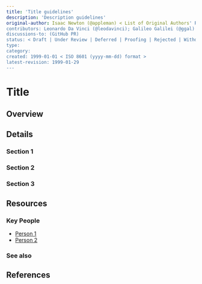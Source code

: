 ```yaml
---
title: 'Title guidelines'
description: 'Description guidelines'
original-author: Isaac Newton (@appleman) < List of Original Authors' Real Name and Github; email address optional >
contributors: Leonardo Da Vinci (@leodavinci); Galileo Galilei (@ggal) < List of contributors -- Real Name + Github; email optional >
discussions-to: (GitHub PR)
status: < Draft | Under Review | Deferred | Proofing | Rejected | Withdrawn | Accepted | Superseded>
type: 
category: 
created: 1999-01-01 < ISO 8601 (yyyy-mm-dd) format >
latest-revision: 1999-01-29
---
```


# Title

<!-- Use the same title outlined above -->

## Overview

<!--

"If you can't explain it simply, you don't understand it well enough." A couple sentences of non-technical, simple jargon. 

(~240 characters)

-->


## Details

<!-- 
Use this space to explain the protocol, concept, or project. This might include sections such as: Functionality, Features, or Requirements.

Use bullet points, diagrams, code snippets (you can use markdown), etc.

Each section should be >300 words -- and try to keep the article under 5 sections. For extended discussion, link to resources or create another page.

-->

### Section 1

### Section 2

### Section 3

## Resources

### Key People

<!-- List individuals that are integral to the project / feature / have helped in development. References to this section can be made in the earlier section of the post. 

e.x. Satashi Nakomoto or Vitalik Buterin

--> 

* [Person 1]()
* [Person 2]()

### See also
<!-- 

Add any external links in this section (that were not explicitly referenced in the content above).

e.x. Documentation sites, forums, publications

--> 
## References

<!-- 

Cite all resources used in this section.

[See Wikipedia's citation guide.](https://en.wikipedia.org/wiki/Wikipedia:Citing_sources)

Our citation guide is a WIP.

-->

